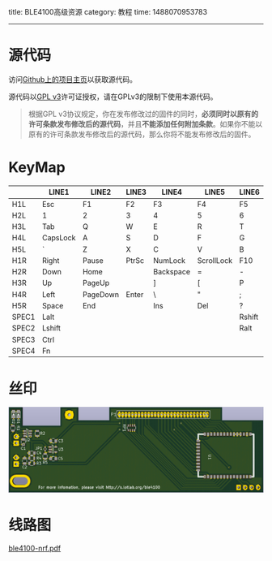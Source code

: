 title: BLE4100高级资源
category: 教程
time: 1488070953783

---
# 源代码

访问[Github上的项目主页](https://github.com/Lotlab/nrf51822-keyboard)以获取源代码。

源代码以[GPL v3](http://www.gnu.org/licenses/gpl-3.0.html)许可证授权，请在GPLv3的限制下使用本源代码。

> 根据GPL v3协议规定，你在发布修改过的固件的同时，**必须同时以原有的许可条款发布修改后的源代码**，并且**不能添加任何附加条款**。如果你不能以原有的许可条款发布修改后的源代码，那么你将不能发布修改后的固件。

# KeyMap

|       | LINE1    | LINE2    | LINE3 | LINE4     | LINE5      | LINE6  | LINE7 | LINE8 |
| ----- | -------- | -------- | ----- | --------- | ---------- | ------ | ----- | ----- |
| H1L   | Esc      | F1       | F2    | F3        | F4         | F5     | F6    | F7    |
| H2L   | 1        | 2        | 3     | 4         | 5          | 6      | 7     | 8     |
| H3L   | Tab      | Q        | W     | E         | R          | T      | Y     | U     |
| H4L   | CapsLock | A        | S     | D         | F          | G      | H     | J     |
| H5L   | `        | Z        | X     | C         | V          | B      | N     | M     |
| H1R   | Right    | Pause    | PtrSc | NumLock   | ScrollLock | F10    | F9    | F8    |
| H2R   | Down     | Home     |       | Backspace | =          | -      | 0     | 9     |
| H3R   | Up       | PageUp   |       | ]         | [          | P      | O     | I     |
| H4R   | Left     | PageDown | Enter | \         | "          | ;      | L     | K     |
| H5R   | Space    | End      |       | Ins       | Del        | ?      | >     | <     |
| SPEC1 | Lalt     |          |       |           |            | Rshift |       |       |
| SPEC2 | Lshift   |          |       |           |            | Ralt   |       |       |
| SPEC3 | Ctrl     |          |       |           |            |        |       |       |
| SPEC4 | Fn       |          |       |           |            |        |       |       |

# 丝印

![丝印层](/raw/BLE4100/silk.png)

# 线路图

[ble4100-nrf.pdf](/raw/BLE4100/ble4100-nrf.pdf)